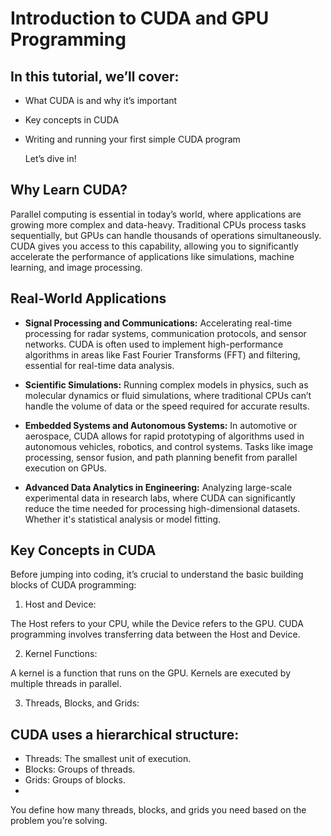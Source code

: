 # Introduction to CUDA and GPU Programming 

## In this tutorial, we’ll cover:

- What CUDA is and why it’s important
- Key concepts in CUDA
- Writing and running your first simple CUDA program

  Let’s dive in!

## Why Learn CUDA?
Parallel computing is essential in today’s world, where applications are growing more complex and data-heavy. Traditional CPUs process tasks sequentially, but GPUs can handle thousands of operations simultaneously. CUDA gives you access to this capability, allowing you to significantly accelerate the performance of applications like simulations, machine learning, and image processing.


## Real-World Applications 

- **Signal Processing and Communications:** Accelerating real-time processing for radar systems, communication protocols, and sensor networks. CUDA is often used to implement high-performance algorithms in areas like Fast Fourier Transforms (FFT) and filtering, essential for real-time data analysis.

- **Scientific Simulations:** Running complex models in physics, such as molecular dynamics or fluid simulations, where traditional CPUs can’t handle the volume of data or the speed required for accurate results.

- **Embedded Systems and Autonomous Systems:** In automotive or aerospace, CUDA allows for rapid prototyping of algorithms used in autonomous vehicles, robotics, and control systems. Tasks like image processing, sensor fusion, and path planning benefit from parallel execution on GPUs.

- **Advanced Data Analytics in Engineering:** Analyzing large-scale experimental data in research labs, where CUDA can significantly reduce the time needed for processing high-dimensional datasets. Whether it's statistical analysis or model fitting.

## Key Concepts in CUDA
Before jumping into coding, it’s crucial to understand the basic building blocks of CUDA programming:

1. Host and Device:

The Host refers to your CPU, while the Device refers to the GPU.
CUDA programming involves transferring data between the Host and Device.

2. Kernel Functions:

A kernel is a function that runs on the GPU. Kernels are executed by multiple threads in parallel.

3. Threads, Blocks, and Grids:

## CUDA uses a hierarchical structure:

- Threads: The smallest unit of execution.
- Blocks: Groups of threads.
- Grids: Groups of blocks.
- 
You define how many threads, blocks, and grids you need based on the problem you’re solving.
